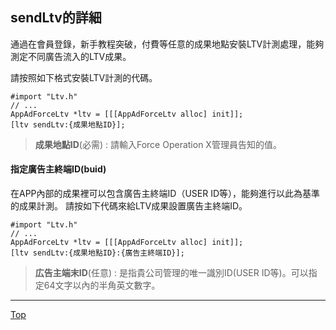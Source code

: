 ## sendLtv的詳細

通過在會員登錄，新手教程突破，付費等任意的成果地點安裝LTV計測處理，能夠測定不同廣告流入的LTV成果。

請按照如下格式安裝LTV計測的代碼。

```objc
#import "Ltv.h"
// ...
AppAdForceLtv *ltv = [[[AppAdForceLtv alloc] init]];
[ltv sendLtv:{成果地點ID}];
```

> **成果地點ID**(必需) : 請輸入Force Operation X管理員告知的值。

#### 指定廣告主終端ID(buid)

在APP內部的成果裡可以包含廣告主終端ID（USER ID等），能夠進行以此為基準的成果計測。
請按如下代碼來給LTV成果設置廣告主終端ID。

```objc
#import "Ltv.h"
// ...
AppAdForceLtv *ltv = [[[AppAdForceLtv alloc] init]];
[ltv sendLtv:{成果地點ID}:{廣告主終端ID}];
```

> **広告主端末ID**(任意) : 是指貴公司管理的唯一識別ID(USER ID等)。可以指定64文字以內的半角英文數字。

---
[Top](/lang/zh-tw/README.md)
